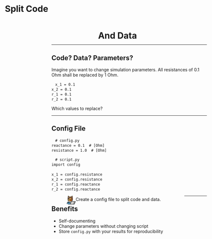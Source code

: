 <!-- .slide: data-state="white_overlay 8 yellow_flag logo" id="split" data-background="./files/code_data.jpg" -->
<!-- https://pixabay.com/photos/coding-computer-hacker-hacking-1841550/ -->
<!-- https://pixabay.com/photos/files-paper-office-paperwork-stack-1614223/ -->
<h1 style="transform: translate(-30%, -20%);">Split Code</h1>
<h1 style="transform: translate(30%, 20%);">And Data</h1>

---

<!-- .slide: data-state="white_overlay 9 yellow_flag logo" data-background="./files/code_data.jpg" -->
## Code? Data? Parameters?

Imagine you want to change simulation parameters. All resistances of 0.1 Ohm shall be replaced by 1 Ohm.

<pre style="width: max-content;"><code style="padding: .5em 1em;" class="language-python" data-line-numbers>x_1 = 0.1
x_2 = 0.1
r_1 = 0.1
r_2 = 0.1
</code></pre>

<span class="fragment">Which values to replace?</span>

---

<!-- .slide: data-state="white_overlay 9 yellow_flag logo" data-background="./files/code_data.jpg" -->
## Config File

<pre style="width: max-content;"><code style="padding: .5em 1em;" class="language-python" data-line-numbers># config.py
reactance = 0.1  # [Ohm]
resistance = 1.0  # [Ohm]
</code></pre>

<pre style="width: max-content;"><code style="padding: .5em 1em;" class="language-python" data-line-numbers># script.py
import config

x_1 = config.resistance  
x_2 = config.resistance
r_1 = config.reactance
r_2 = config.reactance
</code></pre>

<div class="fragment">
  <img style="width: 2em; margin: 0; padding: 0em 0em 0em 10%; float: left;" src="./files/hacker-cat.png">
  <div style="float: left; width: 70%; padding-top: .25em;">
    Create a config file to split code and data.
  </div>
</div>

---

<!-- .slide: data-state="white_overlay 9 yellow_flag logo" data-background="./files/code_data.jpg" -->
## Benefits

- Self-documenting
- Change parameters without changing script
- Store `config.py` with your results for reproducibility
